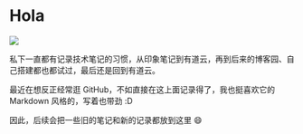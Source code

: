 # Hola

![](http://n.sinaimg.cn/sinacn20191114ac/200/w640h360/20191114/8c3a-iikmuth7233190.jpg)

私下一直都有记录技术笔记的习惯，从印象笔记到有道云，再到后来的博客园、自己搭建都也都试过，最后还是回到有道云。

最近在想反正经常逛 GitHub，不如直接在这上面记录得了，我也挺喜欢它的 Markdown 风格的，写着也带劲 :D

因此，后续会把一些旧的笔记和新的记录都放到这里 😄
